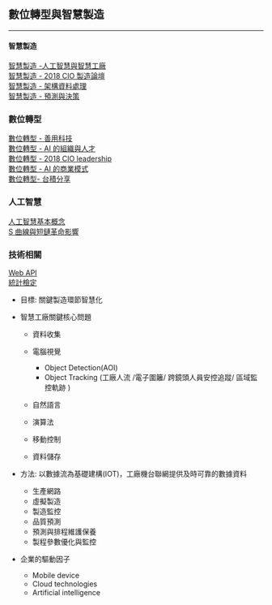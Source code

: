 ## 數位轉型與智慧製造

***
#### 智慧製造

[智慧製造 -人工智慧與智慧工廠](/Data/智慧工廠.md)<br>[智慧製造 - 2018 CIO 製造論壇](/Data/2018-CIO-製造論壇.md)<br>[智慧製造 - 架構資料處理](/Data/智慧製造-1.md)<br>[智慧製造 - 預測與決策 ](/Data/智慧製造-2.md)<br>

### 數位轉型 

[數位轉型 - 善用科技](/Data/轉型.md)<br>[數位轉型 - AI 的組織與人才](/Data/AINext.md)<br>[數位轉型 - 2018 CIO leadership](/Data/CIOLeadership2018.md)<br>[數位轉型 - AI 的商業模式](/Data/AI_商業模式.md)<br>[數位轉型- 台積分享](/Data/DigitalTransformation.md)

### 人工智慧

[人工智慧基本概念](Data/類神經網路.md)<br>[S 曲線與短鏈革命影響](/Data/AIAdacamy1.md)<br>

### 技術相關

[Web API](/Data/WebAPI.md)<br>[統計檢定](/Data/統計.md)<br>


+ 目標: 關鍵製造環節智慧化<br>

+ 智慧工廠關鍵核心問題


  + 資料收集
  + 電腦視覺

      + Object Detection(AOI)
      + Object Tracking (工廠人流 /電子圍籬/ 跨鏡頭人員安控追蹤/ 區域監控軌跡 )

  + 自然語言

  + 演算法

  + 移動控制

  + 資料儲存

+ 方法: 以數據流為基礎建構(IOT)，工廠機台聯網提供及時可靠的數據資料
  + 生產網路
  + 虛擬製造
  + 製造監控
  * 品質預測
  + 預測與排程維護保養 
  + 製程參數優化與監控

+ 企業的驅動因子

  - Mobile device
  - Cloud technologies
  - Artificial intelligence



